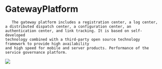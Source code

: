 # GatewayPlatform
       The gateway platform includes a registration center, a log center, a distributed dispatch center, a configuration center, an authentication center, and link tracking. It is based on self-developed 
    technology combined with a third-party open source technology framework to provide high availability 
    and high speed for mobile and server products. Performance of the service governance platform.
![](D:\workspace\gitWorkSpace\gatewayPlatform\GatewayPlatfrom.png)